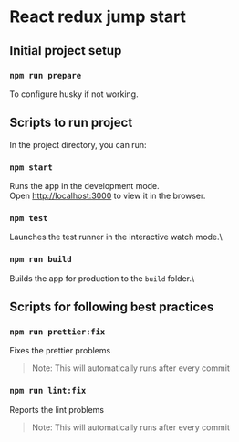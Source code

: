 # React redux jump start

## Initial project setup

### `npm run prepare`
To configure husky if not working.

## Scripts to run project

In the project directory, you can run:

### `npm start`

Runs the app in the development mode.\
Open [http://localhost:3000](http://localhost:3000) to view it in the browser.

### `npm test`

Launches the test runner in the interactive watch mode.\

### `npm run build`

Builds the app for production to the `build` folder.\

## Scripts for following best practices

### `npm run prettier:fix`
Fixes the prettier problems
> Note: This will automatically runs after every commit

### `npm run lint:fix`
Reports the lint problems
> Note: This will automatically runs after every commit
